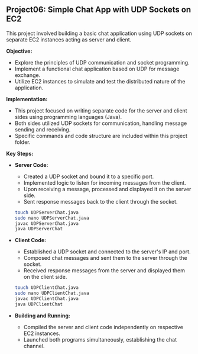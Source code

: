 ## Project06: Simple Chat App with UDP Sockets on EC2

This project involved building a basic chat application using UDP sockets on separate EC2 instances acting as server and client.

**Objective:**

* Explore the principles of UDP communication and socket programming.
* Implement a functional chat application based on UDP for message exchange.
* Utilize EC2 instances to simulate and test the distributed nature of the application.

**Implementation:**

* This project focused on writing separate code for the server and client sides using programming languages (Java).
* Both sides utilized UDP sockets for communication, handling message sending and receiving.
* Specific commands and code structure are included within this project folder.

**Key Steps:**

* **Server Code:**
    * Created a UDP socket and bound it to a specific port.
    * Implemented logic to listen for incoming messages from the client.
    * Upon receiving a message, processed and displayed it on the server side.
    * Sent response messages back to the client through the socket.
   ```bash
   touch UDPServerChat.java
   sudo nano UDPServerChat.java
   javac UDPServerChat.java
   java UDPServerChat
   ```

* **Client Code:**
    * Established a UDP socket and connected to the server's IP and port.
    * Composed chat messages and sent them to the server through the socket.
    * Received response messages from the server and displayed them on the client side.
   ```bash
   touch UDPClientChat.java
   sudo nano UDPClientChat.java
   javac UDPClientChat.java
   java UDPClientChat
   ```

* **Building and Running:**
    * Compiled the server and client code independently on respective EC2 instances.
    * Launched both programs simultaneously, establishing the chat channel.
